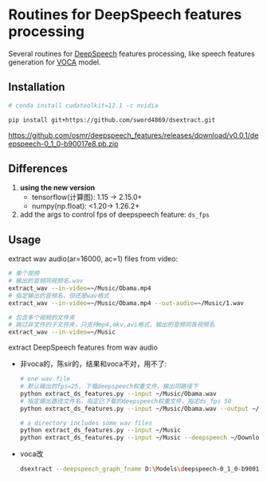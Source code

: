 # Routines for DeepSpeech features processing
Several routines for [DeepSpeech](https://github.com/mozilla/DeepSpeech) features processing, like speech features generation for [VOCA](https://github.com/TimoBolkart/voca) model.

## Installation


```bash
# conda install cudatoolkit=12.1 -c nvidia

pip install git+https://github.com/sword4869/dsextract.git
```

https://github.com/osmr/deepspeech_features/releases/download/v0.0.1/deepspeech-0_1_0-b90017e8.pb.zip

## Differences
1. **using the new version**
   - tensorflow(计算图): 1.15 → 2.15.0+
   - numpy(np.float): <1.20→ 1.26.2+
2. add the args to control fps of deepspeech feature: `ds_fps` 
## Usage

extract wav audio(ar=16000, ac=1) files from video:
```bash
# 单个视频
# 输出的音频同视频名.wav
extract_wav --in-video=~/Music/Obama.mp4
# 指定输出的音频名，但还是wav格式
extract_wav --in-video=~/Music/Obama.mp4 --out-audio=~/Music/1.wav

# 包含多个视频的文件夹
# 跳过非文件的子文件夹，只支持mp4,mkv,avi格式，输出的音频同各视频名
extract_wav --in-video=~/Music
```

extract DeepSpeech features from wav audio

- 非voca的，陈sir的，结果和voca不对，用不了:
   ```bash
   # one wav file
   # 默认输出的fps=25, 下载deepspeech权重文件，输出同路径下
   python extract_ds_features.py --input ~/Music/Obama.wav 
   # 指定输出路径文件名，指定已下载的deepspeech权重文件，指定ds_fps 50
   python extract_ds_features.py --input ~/Music/Obama.wav --output ~/Desktop/001.npy --deepspeech ~/Downloads/deepspeech-0_1_0-b90017e8.pb --ds_fps 50

   # a directory includes some wav files
   python extract_ds_features.py --input ~/Music
   python extract_ds_features.py --input ~/Music --deepspeech ~/Downloads/deepspeech-0_1_0-b90017e8.pb --ds_fps 50
   ```
- voca改

   ```bash
   dsextract --deepspeech_graph_fname D:\Models\deepspeech-0_1_0-b90017e8.pb --audio_path D:\DataSet\Talk\audio.wav --ds_fps 30 --output_file D:\DataSet\Talk\audio.npy
   ```